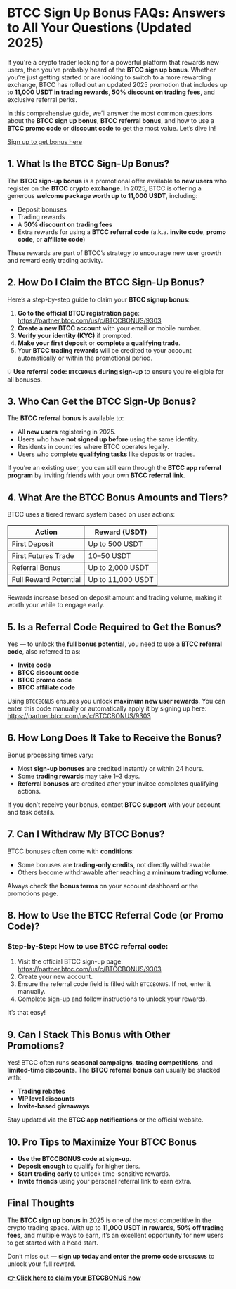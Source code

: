 <h1>BTCC Sign Up Bonus FAQs: Answers to All Your Questions (Updated 2025)</h1>
<p>If you're a crypto trader looking for a powerful platform that rewards new users, then you’ve probably heard of the <strong>BTCC sign up bonus</strong>. Whether you’re just getting started or are looking to switch to a more rewarding exchange, BTCC has rolled out an updated 2025 promotion that includes up to <strong>11,000 USDT in trading rewards</strong>, <strong>50% discount on trading fees</strong>, and exclusive referral perks.</p>
<p>In this comprehensive guide, we’ll answer the most common questions about the <strong>BTCC sign up bonus</strong>, <strong>BTCC referral bonus</strong>, and how to use a <strong>BTCC promo code</strong> or <strong>discount code</strong> to get the most value. Let’s dive in!</p>
<p><a href="https://partner.btcc.com/us/c/BTCCBONUS/9303" target="_blank">Sign up to get bonus here</a></p>
<img src="https://images.mirror-media.xyz/publication-images/qVv1HIUVtLAdWVcjvkQcB.png?height=960&amp;width=1920" decoding="async" data-nimg="fill" class="css-xah9so" style="position:absolute;top:0;left:0;bottom:0;right:0;box-sizing:border-box;padding:0;border:none;margin:auto;display:block;width:0;height:0;min-width:100%;max-width:100%;min-height:100%;max-height:100%">
<h2>1. What Is the BTCC Sign-Up Bonus?</h2>
<p>The <strong>BTCC sign-up bonus</strong> is a promotional offer available to <strong>new users</strong> who register on the <strong>BTCC crypto exchange</strong>. In 2025, BTCC is offering a generous <strong>welcome package worth up to 11,000 USDT</strong>, including:</p>
<ul>
<li>Deposit bonuses</li>
<li>Trading rewards</li>
<li>A <strong>50% discount on trading fees</strong></li>
<li>Extra rewards for using a <strong>BTCC referral code</strong> (a.k.a. <strong>invite code</strong>, <strong>promo code</strong>, or <strong>affiliate code</strong>)</li>
</ul>
<p>These rewards are part of BTCC’s strategy to encourage new user growth and reward early trading activity.</p>

<h2>2. How Do I Claim the BTCC Sign-Up Bonus?</h2>
<p>Here’s a step-by-step guide to claim your <strong>BTCC signup bonus</strong>:</p>
<ol>
<li><strong>Go to the official BTCC registration page</strong>: <br><a href="https://partner.btcc.com/us/c/BTCCBONUS/9303" target="_blank">https://partner.btcc.com/us/c/BTCCBONUS/9303</a></li>
<li><strong>Create a new BTCC account</strong> with your email or mobile number.</li>
<li><strong>Verify your identity (KYC)</strong> if prompted.</li>
<li><strong>Make your first deposit</strong> or <strong>complete a qualifying trade</strong>.</li>
<li>Your <strong>BTCC trading rewards</strong> will be credited to your account automatically or within the promotional period.</li>
</ol>
<p>💡 <strong>Use referral code: <code>BTCCBONUS</code> during sign-up</strong> to ensure you’re eligible for all bonuses.</p>

<h2>3. Who Can Get the BTCC Sign-Up Bonus?</h2>
<p>The <strong>BTCC referral bonus</strong> is available to:</p>
<ul>
<li>All <strong>new users</strong> registering in 2025.</li>
<li>Users who have <strong>not signed up before</strong> using the same identity.</li>
<li>Residents in countries where BTCC operates legally.</li>
<li>Users who complete <strong>qualifying tasks</strong> like deposits or trades.</li>
</ul>
<p>If you’re an existing user, you can still earn through the <strong>BTCC app referral program</strong> by inviting friends with your own <strong>BTCC referral link</strong>.</p>

<h2>4. What Are the BTCC Bonus Amounts and Tiers?</h2>
<p>BTCC uses a tiered reward system based on user actions:</p>
<table border="1" cellpadding="6" cellspacing="0">
<tr><th><strong>Action</strong></th><th><strong>Reward (USDT)</strong></th></tr>
<tr><td>First Deposit</td><td>Up to 500 USDT</td></tr>
<tr><td>First Futures Trade</td><td>10–50 USDT</td></tr>
<tr><td>Referral Bonus</td><td>Up to 2,000 USDT</td></tr>
<tr><td>Full Reward Potential</td><td>Up to 11,000 USDT</td></tr>
</table>
<p>Rewards increase based on deposit amount and trading volume, making it worth your while to engage early.</p>

<h2>5. Is a Referral Code Required to Get the Bonus?</h2>
<p>Yes — to unlock the <strong>full bonus potential</strong>, you need to use a <strong>BTCC referral code</strong>, also referred to as:</p>
<ul>
<li><strong>Invite code</strong></li>
<li><strong>BTCC discount code</strong></li>
<li><strong>BTCC promo code</strong></li>
<li><strong>BTCC affiliate code</strong></li>
</ul>
<p>Using <code>BTCCBONUS</code> ensures you unlock <strong>maximum new user rewards</strong>. You can enter this code manually or automatically apply it by signing up here:<br><a href="https://partner.btcc.com/us/c/BTCCBONUS/9303" target="_blank">https://partner.btcc.com/us/c/BTCCBONUS/9303</a></p>

<h2>6. How Long Does It Take to Receive the Bonus?</h2>
<p>Bonus processing times vary:</p>
<ul>
<li>Most <strong>sign-up bonuses</strong> are credited instantly or within 24 hours.</li>
<li>Some <strong>trading rewards</strong> may take 1–3 days.</li>
<li><strong>Referral bonuses</strong> are credited after your invitee completes qualifying actions.</li>
</ul>
<p>If you don’t receive your bonus, contact <strong>BTCC support</strong> with your account and task details.</p>

<h2>7. Can I Withdraw My BTCC Bonus?</h2>
<p>BTCC bonuses often come with <strong>conditions</strong>:</p>
<ul>
<li>Some bonuses are <strong>trading-only credits</strong>, not directly withdrawable.</li>
<li>Others become withdrawable after reaching a <strong>minimum trading volume</strong>.</li>
</ul>
<p>Always check the <strong>bonus terms</strong> on your account dashboard or the promotions page.</p>

<h2>8. How to Use the BTCC Referral Code (or Promo Code)?</h2>
<h3>Step-by-Step: How to use BTCC referral code:</h3>
<ol>
<li>Visit the official BTCC sign-up page:<br><a href="https://partner.btcc.com/us/c/BTCCBONUS/9303" target="_blank">https://partner.btcc.com/us/c/BTCCBONUS/9303</a></li>
<li>Create your new account.</li>
<li>Ensure the referral code field is filled with <code>BTCCBONUS</code>. If not, enter it manually.</li>
<li>Complete sign-up and follow instructions to unlock your rewards.</li>
</ol>
<p>It’s that easy!</p>

<h2>9. Can I Stack This Bonus with Other Promotions?</h2>
<p>Yes! BTCC often runs <strong>seasonal campaigns</strong>, <strong>trading competitions</strong>, and <strong>limited-time discounts</strong>. The <strong>BTCC referral bonus</strong> can usually be stacked with:</p>
<ul>
<li><strong>Trading rebates</strong></li>
<li><strong>VIP level discounts</strong></li>
<li><strong>Invite-based giveaways</strong></li>
</ul>
<p>Stay updated via the <strong>BTCC app notifications</strong> or the official website.</p>

<h2>10. Pro Tips to Maximize Your BTCC Bonus</h2>
<ul>
<li><strong>Use the BTCCBONUS code at sign-up</strong>.</li>
<li><strong>Deposit enough</strong> to qualify for higher tiers.</li>
<li><strong>Start trading early</strong> to unlock time-sensitive rewards.</li>
<li><strong>Invite friends</strong> using your personal referral link to earn extra.</li>
</ul>

<h2>Final Thoughts</h2>
<p>The <strong>BTCC sign up bonus</strong> in 2025 is one of the most competitive in the crypto trading space. With up to <strong>11,000 USDT in rewards</strong>, <strong>50% off trading fees</strong>, and multiple ways to earn, it’s an excellent opportunity for new users to get started with a head start.</p>
<p>Don’t miss out — <strong>sign up today and enter the promo code <code>BTCCBONUS</code></strong> to unlock your full reward.</p>
<p><a href="https://partner.btcc.com/us/c/BTCCBONUS/9303" target="_blank"><strong>👉 Click here to claim your BTCCBONUS now</strong></a></p>
